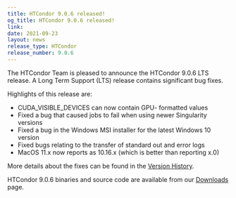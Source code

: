 ```yaml
---
title: HTCondor 9.0.6 released!
og_title: HTCondor 9.0.6 released!
link: 
date: 2021-09-23
layout: news
release_type: HTCondor
release_number: 9.0.6
---
```


The HTCondor Team is pleased to announce the HTCondor 9.0.6 LTS release.
A Long Term Support (LTS) release contains significant bug fixes.

Highlights of this release are:
- CUDA\_VISIBLE\_DEVICES can now contain GPU-<uuid> formatted values
- Fixed a bug that caused jobs to fail when using newer Singularity versions
- Fixed a bug in the Windows MSI installer for the latest Windows 10 version
- Fixed bugs relating to the transfer of standard out and error logs
- MacOS 11.x now reports as 10.16.x (which is better than reporting x.0)

More details about the fixes can be found in the <a href="https://htcondor.readthedocs.io/en/v9_0/version-history/stable-release-series-90.html#version-9-0-6"> Version History</a>.

HTCondor 9.0.6 binaries and source code are available from our <a href="http://htcondor.org/downloads/">Downloads</a> page.
